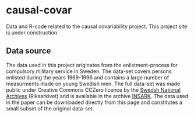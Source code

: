 # causal-covar
Data and R-code related to the causal covariability project. This project site is under construction.

## Data source
The data used in this project originates from the enlistment-process for compulsory military service in Sweden. The data-set covers persons enlisted during the years 1969-1996 and contains a large number of measurments made on young Swedish men. The full data-set was made public under Creative Commons CCZero licence by the [Swedsh National Archives](https://riksarkivet.se/startpage) (Riksarkivet) and is available in the archive [INSARK](https://riksarkivet.se/psidata#INSARK). The data used in the paper can be downloaded directly from this page and constitutes a small subset of the original data-set. 


